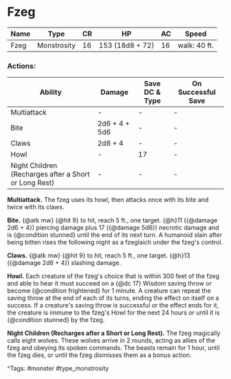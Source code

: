# Fzeg

| Name | Type | CR | HP | AC | Speed |
|------|------|----|----|----|-------|
| Fzeg | Monstrosity | 16 | 153 (18d8 + 72) | 16 | walk: 40 ft. |

### Actions:

| Ability | Damage | Save DC & Type | On Successful Save |
|---------|--------|----------------|--------------------|
| Multiattack | - | - | - |
| Bite | 2d6 + 4 + 5d6 | - | - |
| Claws | 2d8 + 4 | - | - |
| Howl | - | 17 | - |
| Night Children (Recharges after a Short or Long Rest) | - | - | - |


**Multiattack.** The fzeg uses its howl, then attacks once with its bite and twice with its claws.

**Bite.** {@atk mw} {@hit 9} to hit, reach 5 ft., one target. {@h}11 ({@damage 2d6 + 4}) piercing damage plus 17 ({@damage 5d6}) necrotic damage and is {@condition stunned} until the end of its next turn. A humanoid slain after being bitten rises the following night as a fzeglaich under the fzeg's control.

**Claws.** {@atk mw} {@hit 9} to hit, reach 5 ft., one target. {@h}13 ({@damage 2d8 + 4}) slashing damage.

**Howl.** Each creature of the fzeg's choice that is within 300 feet of the fzeg and able to hear it must succeed on a {@dc 17} Wisdom saving throw or become {@condition frightened} for 1 minute. A creature can repeat the saving throw at the end of each of its turns, ending the effect on itself on a success. If a creature's saving throw is successful or the effect ends for it, the creature is immune to the fzeg's Howl for the next 24 hours or until it is {@condition stunned} by the fzeg.

**Night Children (Recharges after a Short or Long Rest).** The fzeg magically calls eight wolves. These wolves arrive in 2 rounds, acting as allies of the fzeg and obeying its spoken commands. The beasts remain for 1 hour, until the fzeg dies, or until the fzeg dismisses them as a bonus action.

^Tags: #monster #type_monstrosity